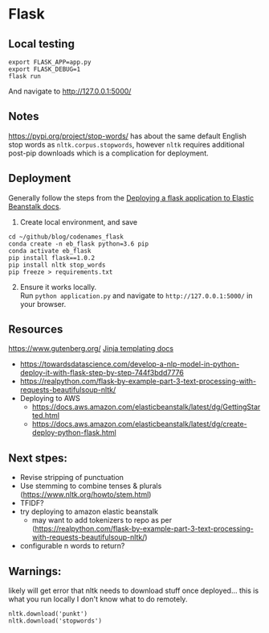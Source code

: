# Flask

## Local testing
```
export FLASK_APP=app.py
export FLASK_DEBUG=1
flask run 
```
And navigate to http://127.0.0.1:5000/

## Notes
https://pypi.org/project/stop-words/ has about the same default English stop words as `nltk.corpus.stopwords`, however `nltk` requires additional post-pip downloads which is a complication for deployment.  

## Deployment
Generally follow the steps from the [Deploying a flask application to Elastic Beanstalk docs](https://docs.aws.amazon.com/elasticbeanstalk/latest/dg/create-deploy-python-flask.html).  
1) Create local environment, and save 
```
cd ~/github/blog/codenames_flask
conda create -n eb_flask python=3.6 pip
conda activate eb_flask
pip install flask==1.0.2
pip install nltk stop_words
pip freeze > requirements.txt
```
2) Ensure it works locally.  
Run `python application.py` and navigate to `http://127.0.0.1:5000/` in your browser.  


## Resources
https://www.gutenberg.org/
[Jinja templating docs](https://jinja.palletsprojects.com/en/2.11.x/templates/)
- https://towardsdatascience.com/develop-a-nlp-model-in-python-deploy-it-with-flask-step-by-step-744f3bdd7776
- https://realpython.com/flask-by-example-part-3-text-processing-with-requests-beautifulsoup-nltk/
- Deploying to AWS
    - https://docs.aws.amazon.com/elasticbeanstalk/latest/dg/GettingStarted.html
    - https://docs.aws.amazon.com/elasticbeanstalk/latest/dg/create-deploy-python-flask.html

## Next stpes: 
- Revise stripping of punctuation
- Use stemming to combine tenses & plurals (https://www.nltk.org/howto/stem.html)
- TFIDF?
- try deploying to amazon elastic beanstalk
    - may want to add tokenizers to repo as per (https://realpython.com/flask-by-example-part-3-text-processing-with-requests-beautifulsoup-nltk/)
- configurable n words to return?

## Warnings: 
likely will get error that nltk needs to download stuff once deployed... this is what you run locally I don't know what to do remotely. 
```
nltk.download('punkt')
nltk.download('stopwords')
```